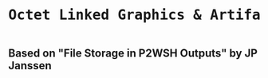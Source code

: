 <pre><h1>Octet Linked Graphics & Artifacts</h1></pre>
<h2>Based on "File Storage in P2WSH Outputs" by JP Janssen</h2>
